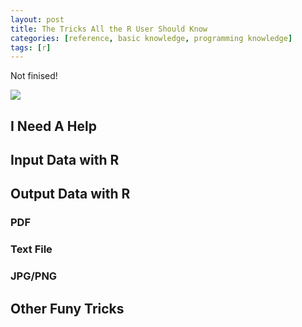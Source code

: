 ```yaml
---
layout: post
title: The Tricks All the R User Should Know
categories: [reference, basic knowledge, programming knowledge]
tags: [r]
---
```

Not finised!

![](http://i.imgur.com/qr0x52s.png)

## I Need A Help

## Input Data with R

## Output Data with R

### PDF

### Text File

### JPG/PNG

## Other Funy Tricks

